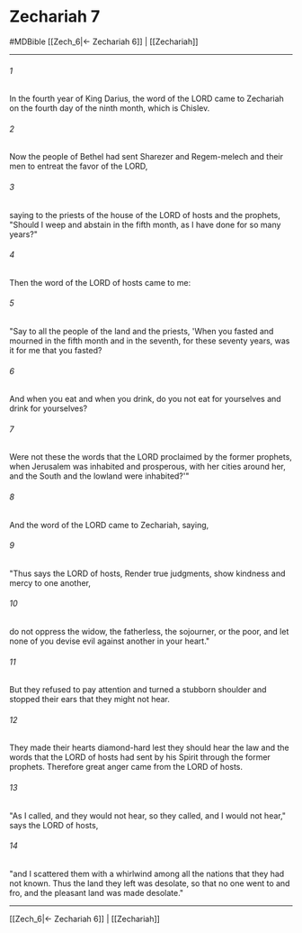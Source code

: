 # Zechariah 7
#MDBible
[[Zech_6|← Zechariah 6]] | [[Zechariah]]

***

###### 1 

In the fourth year of King Darius, the word of the LORD came to Zechariah on the fourth day of the ninth month, which is Chislev. 

###### 2 

Now the people of Bethel had sent Sharezer and Regem-melech and their men to entreat the favor of the LORD, 

###### 3 

saying to the priests of the house of the LORD of hosts and the prophets, "Should I weep and abstain in the fifth month, as I have done for so many years?" 

###### 4 

Then the word of the LORD of hosts came to me: 

###### 5 

"Say to all the people of the land and the priests, 'When you fasted and mourned in the fifth month and in the seventh, for these seventy years, was it for me that you fasted? 

###### 6 

And when you eat and when you drink, do you not eat for yourselves and drink for yourselves? 

###### 7 

Were not these the words that the LORD proclaimed by the former prophets, when Jerusalem was inhabited and prosperous, with her cities around her, and the South and the lowland were inhabited?'" 

###### 8 

And the word of the LORD came to Zechariah, saying, 

###### 9 

"Thus says the LORD of hosts, Render true judgments, show kindness and mercy to one another, 

###### 10 

do not oppress the widow, the fatherless, the sojourner, or the poor, and let none of you devise evil against another in your heart." 

###### 11 

But they refused to pay attention and turned a stubborn shoulder and stopped their ears that they might not hear. 

###### 12 

They made their hearts diamond-hard lest they should hear the law and the words that the LORD of hosts had sent by his Spirit through the former prophets. Therefore great anger came from the LORD of hosts. 

###### 13 

"As I called, and they would not hear, so they called, and I would not hear," says the LORD of hosts, 

###### 14 

"and I scattered them with a whirlwind among all the nations that they had not known. Thus the land they left was desolate, so that no one went to and fro, and the pleasant land was made desolate." 

***

[[Zech_6|← Zechariah 6]] | [[Zechariah]]
